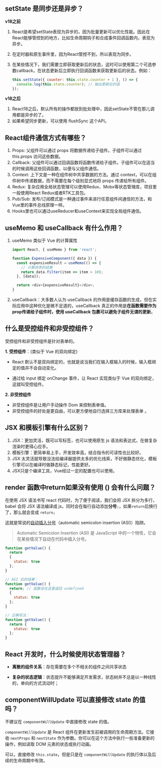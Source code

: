 ## setState 是同步还是异步？

**v18之前**

1. React是希望setState表现为异步的，因为批量更新可以优化性能。因此在React能够管控到的地方，比如生命周期钩子和合成事件回调函数内，表现为异步。

2. 在定时器和原生事件里，因为React管控不到，所以表现为同步。

3. 在某些情况下，我们需要立即获取更新后的状态，这时可以使用第二个可选参数callback，在状态更新后立即执行回调函数来获取更新后的状态。例如：

   ```js
   this.setState({ counter: this.state.counter + 1 }, () => {
     console.log(this.state.counter); // 输出更新后的值
   });
   ```

**v18之后**

1. React18之后，默认所有的操作都放到批处理中，因此setState不管在那儿调用都是异步的了。
2. 如果希望同步更新，可以使用 flushSync 这个API。

## React组件通信方式有哪些？

1. Props: 父组件可以通过 props 将数据传递给子组件。子组件可以通过 this.props 访问这些数据。
2. Callback: 父组件可以通过回调函数将函数传递给子组件。子组件可以在适当的时候调用这些回调函数，以便与父组件通信。
3. Context: 上下文是一种在组件树中共享数据的方法。通过 context，可以在组件树中传递数据，而不需要在每个级别显式地将 props 传递给所有组件。
4. Redux: 复杂应用全局状态管理可以使用Redux、Mobx等状态管理库，项目里一般使用React Redux或者RTK工具包。
5. Pub/Sub: 发布/订阅模式是一种通过事件来进行任意组件间通信的方法，和Vue里的事件总线原理一样。
6. Hooks里也可以通过useReducer和useContext来实现全局组件通信。

## useMemo 和 useCallback 有什么作用？

1. useMemo 类似于 Vue 的计算属性

   ```js
   import React, { useMemo } from 'react';
   
   function ExpensiveComponent({ data }) {
     const expensiveResult = useMemo(() => {
       // 计算昂贵的结果
       return data.filter(item => item > 10);
     }, [data]);
   
     return <div>{expensiveResult}</div>;
   }
   ```

2. useCallback：大多数人认为 useCallback 的作用是缓存函数的生成，但在实际应用中这种优化是微不足道的，useCallback 真正的作用是**在函数需要作为prop传递给子组件时，使用 useCallback 包裹可以避免子组件无谓的更新**。

## 什么是受控组件和非受控组件？

受控组件和非受控组件是针对表单的。

**1. 受控组件**：(类似于 Vue 的双向绑定)

+ React 默认不是双向绑定的，也就是说当我们在输入框输入的时候，输入框绑定的值并不会自动变化。

+ 通过给 input 绑定 onChange 事件，让 React 实现类似于 Vue 的双向绑定，这就叫受控组件。

**2. 非受控组件**

+ 非受控组件是让用户手动操作 Dom 来控制表单值。
+ 非受控组件的好处是更自由，可以更方便地自行选择三方库来处理表单 。

## JSX 和模板引擎有什么区别？

1. JSX：更加灵活，既可以写标签，也可以使用原生 js 语法和表达式，在做复杂渲染时更得心应手。
2. 模板引擎：更简单易上手，开发效率高，结合指令的可读性也比较好。
3. JSX 太灵活就导致没法给编译器提供太多的优化线索，不好做静态优化，模板引擎可以在编译时做静态标记，性能更好。
4. JSX只是个编译工具，Vue经过一定的配置也可以使用。


## render 函数中return如果没有使用 () 会有什么问题？

在使用 JSX 语法书写 react 代码时，为了便于阅读，我们会将 JSX 拆分为多行，babel 会将 JSX 语法编译成 js，同时会在每行自动添加**分号**`;`，如果`return`后换行了，那么就会变成 `return;` 

这就是常说的[自动插入分号](https://stackoverflow.com/questions/2846283/what-are-the-rules-for-javascripts-automatic-semicolon-insertion-asi)（automatic semicolon insertion (ASI)）陷阱。

> Automatic Semicolon Insertion (ASI) 是 JavaScript 中的一个特性，它会在某些情况下自动在代码中插入分号。

```js
function getValue() {
  return
  {
    status: true
  };
}

// ASI 后的结果：
function getValue() {
  return; // 函数会在这里返回 undefined
  {
    status: true
  };
}

// 正确写法：
function getValue() {
  return {
    status: true
  };
}
```

## React 开发时，什么时候使用状态管理器？

+ **离散的组件关系**：存在需要在多个不相关的组件之间共享状态

+ **复杂的状态逻辑**：状态提升不能够满足开发需求，状态树并不总是以一种线性的，单向的方式流动时；

## componentWillUpdate 可以直接修改 state 的值吗？

不建议在 `componentWillUpdate` 中直接修改 state 的值。

`componentWillUpdate` 是 React 组件在更新发生前被调用的生命周期方法。它接收 `nextProps` 和 `nextState` 作为参数。你可以在这个方法中执行一些准备更新的操作，例如读取 DOM 元素的状态或执行动画。

可以，直接修改 `this.state`，但是只是在 `componentWillUpdate` 的执行体以及后续的生命周期中有效。